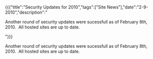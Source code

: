 {{{"title":"Security Updates for 2010","tags":["Site News"],"date":"2-9-2010","description":"<p>Another round of security updates were sucessfull as of February 8th, 2010.&#160; All hosted sites are up to date.</p>"}}}

<p>Another round of security updates were sucessfull as of February 8th, 2010.&#160; All hosted sites are up to date.</p>